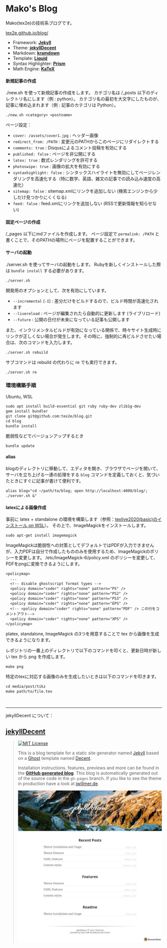 # Mako's Blog

Mako(tex2e)の技術系ブログです。

[tex2e.github.io/blog/](https://tex2e.github.io/blog/)

- Framework: [**Jekyll**](https://jekyllrb.com/)
- Theme: [**jekyllDecent**](https://github.com/jwillmer/jekyllDecent)
- Markdown: [**kramdown**](https://kramdown.gettalong.org/)
- Template: [**Liquid**](https://shopify.github.io/liquid/)
- Syntax Highlighter: [**Prism**](http://prismjs.com/)
- Math Engine: [**KaTeX**](https://katex.org/)

#### 新規記事の作成

./new.sh を使って新規記事の作成をします。
カテゴリ名は /_posts 以下のディレクトリ名にします（例 : python）。
カテゴリ名の最初を大文字にしたものが、記事に埋め込まれます（例 : 記事のカテゴリは Python）。

```
./new.sh <category> <postname>
```

ページ設定：
- `cover: /assets/cover1.jpg` : ヘッダー画像
- `redirect_from: /PATH` : 変更元のPATHからこのページにリダイレクトする
- `comments: true` : Disqusによるコメント投稿を有効にする
- `published: false` : ページを非公開にする
- `latex: true` : 数式レンダリングを許可する
- `photoswipe: true` : 画像の拡大を有効にする
- `syntaxhighlight: false` : シンタックスハイライトを無効にしてページレンダリングを高速化する（特に数学、英語、雑文の記事での読み込み速度の高速化）
- `sitemap: false` : sitemap.xmlにリンクを追加しない (検索エンジンから少しだけ見つかりにくくなる)
- `feed: false` : feed.xmlにリンクを追加しない (RSSで更新情報を知らせない)

#### 固定ページの作成

/_pages 以下にmdファイルを作成します。
ページ設定で `permalink: /PATH` と書くことで、そのPATHの場所にページを配置することができます。

#### サーバの起動

./server.sh を使ってサーバの起動をします。
Rubyを新しくインストールした際は `bundle install` する必要があります。

```
./server.sh
```

開発用のオプションとして、次を有効にしています。

- `--incremental` (`-I`) : 差分だけをビルドするので、ビルド時間が高速化されます
- `--livereload` : ページが編集されたら自動的に更新します (ライブリロード)
- `--future` : 公開の日付が未来になっている記事も公開します

また、インクリメンタルビルドが有効になっている関係で、時々サイト生成時にリンクが正しくない場合が発生します。その時に、強制的に再ビルドさせたい場合は、次のコマンドを入力します。

```
./server.sh rebuild
```

サブコマンドは rebuild の代わりに re でも実行できます。

```
./server.sh re
```


### 環境構築手順

Ubuntu, WSL

```
sudo apt install build-essential git ruby ruby-dev zlib1g-dev
gem install bundler
git clone git@github.com:tex2e/blog.git
cd blog
bundle install
```

脆弱性などでバージョンアップするとき
```
bundle update
```

#### alias

blogのディレクトリに移動して、エディタを開き、ブラウザでページを開いて、サーバを立ち上げる一連の処理をする `blog` コマンドを定義しておくと、気づいたときにすぐに記事が書けて便利です。

```
alias blog="cd ~/path/to/blog; open http://localhost:4000/blog/; ./server.sh &"
```

#### latexによる画像作成

事前に latex + standalone の環境を構築します（参照：[texlive2020(basic)のインストール on WSL](https://tex2e.github.io/blog/latex/texlive2020-in-wsl)）。
その上で、ImageMagickをインストールします。

```
sudo apt-get install imagemagick
```

ImageMagickは脆弱性への対策としてデフォルトではPDFが入力できませんが、入力PDFは自分で作成したもののみを使用するため、ImageMagickのポリシーを変更します。
/etc/ImageMagick-6/policy.xml のポリシーを変更して、PDFをpngに変換できるようにします。

```
<policymap>
  ...
  <!-- disable ghostscript format types -->
  <policy domain="coder" rights="none" pattern="PS" />
  <policy domain="coder" rights="none" pattern="PS2" />
  <policy domain="coder" rights="none" pattern="PS3" />
  <policy domain="coder" rights="none" pattern="EPS" />
  <!-- <policy domain="coder" rights="none" pattern="PDF" /> この行をコメントアウト-->
  <policy domain="coder" rights="none" pattern="XPS" />
</policymap>
```

platex, standalone, ImageMagick の3つを用意することで tex から画像を生成できるようになります。

レポジトリの一番上のディレクトリで以下のコマンドを叩くと、更新日時が新しい tex から png を作成します。

```
make png
```

特定のtexに対応する画像のみを生成したいときは以下のコマンドを叩きます。

```
cd media/post/tikz
make path/to/file.tex
```



<br>

-----

jekyllDecent について：

## [jekyllDecent](https://github.com/jwillmer/jekyllDecent)

> [![MIT License](https://img.shields.io/badge/license-MIT-green.svg)](#license)
>
> This is a blog template for a static site generator named [Jekyll](https://jekyllrb.com/docs/home/)
> based on a [Ghost](https://ghost.org) template named [Decent](https://github.com/serenader2014/decent).
>
> Installation instructions, features, previews and more can be found in the
> **[GitHub generated blog](http://jwillmer.github.io/jekyllDecent)**.
> This blog is automatically generated out of the source code in the `gh-pages` branch.
> If you like to see the theme in production have a look at [jwillmer.de](http://jwillmer.de).
>
> [![](./media/img/2016-06-08-Readme-front-page-previewe.jpg)](http://jwillmer.github.io/jekyllDecent)
